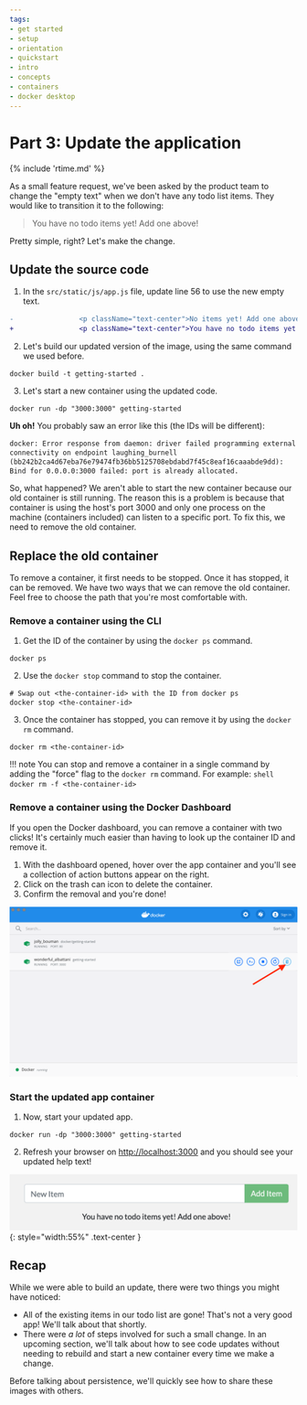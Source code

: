 ```yaml
---
tags:
- get started
- setup
- orientation
- quickstart
- intro
- concepts
- containers
- docker desktop
---
```


# Part 3: Update the application
{% include 'rtime.md' %}

As a small feature request, we've been asked by the product team to change the
"empty text" when we don't have any todo list items. They would like to
transition it to the following:

> You have no todo items yet! Add one above!

Pretty simple, right? Let's make the change.

## Update the source code

1. In the `src/static/js/app.js` file, update line 56 to use the new empty text.

```diff
-                <p className="text-center">No items yet! Add one above!</p>
+                <p className="text-center">You have no todo items yet! Add one above!</p>
```

2. Let's build our updated version of the image, using the same command we used
before.

```shell
docker build -t getting-started .
```

3. Let's start a new container using the updated code.

```shell
docker run -dp "3000:3000" getting-started
```

**Uh oh!** You probably saw an error like this (the IDs will be different):

```text
docker: Error response from daemon: driver failed programming external connectivity on endpoint laughing_burnell 
(bb242b2ca4d67eba76e79474fb36bb5125708ebdabd7f45c8eaf16caaabde9dd): Bind for 0.0.0.0:3000 failed: port is already allocated.
```

So, what happened? We aren't able to start the new container because our old
container is still running. The reason this is a problem is because that
container is using the host's port 3000 and only one process on the machine
(containers included) can listen to a specific port. To fix this, we need to
remove the old container.

## Replace the old container

To remove a container, it first needs to be stopped. Once it has stopped, it can
be removed. We have two ways that we can remove the old container. Feel free to
choose the path that you're most comfortable with.

### Remove a container using the CLI

1. Get the ID of the container by using the `docker ps` command.

```shell
docker ps
```

2. Use the `docker stop` command to stop the container.

```shell
# Swap out <the-container-id> with the ID from docker ps
docker stop <the-container-id>
```

3. Once the container has stopped, you can remove it by using the `docker rm`
command.

```shell
docker rm <the-container-id>
```

!!! note
    You can stop and remove a container in a single command by adding the "force" flag
    to the `docker rm` command. For example:
    ```shell
    docker rm -f <the-container-id>
    ```

### Remove a container using the Docker Dashboard

If you open the Docker dashboard, you can remove a container with two clicks!
It's certainly much easier than having to look up the container ID and remove it.

1. With the dashboard opened, hover over the app container and you'll see a
collection of action buttons appear on the right.
2. Click on the trash can icon to delete the container.
3. Confirm the removal and you're done!

![Docker Dashboard - removing a container](../assets/images/get-started/dashboard-removing-container.png)

### Start the updated app container

1. Now, start your updated app.

```shell
docker run -dp "3000:3000" getting-started
```

2. Refresh your browser on [http://localhost:3000](http://localhost:3000) and
you should see your updated help text!

![Updated application with updated empty text](../assets/images/get-started/todo-list-updated-empty-text.png){: style="width:55%" .text-center }

## Recap

While we were able to build an update, there were two things you might have noticed:

- All of the existing items in our todo list are gone! That's not a very good app! We'll talk about that
shortly.
- There were _a lot_ of steps involved for such a small change. In an upcoming section, we'll talk about
how to see code updates without needing to rebuild and start a new container every time we make a change.

Before talking about persistence, we'll quickly see how to share these images with others.
